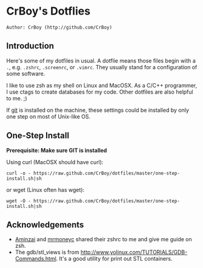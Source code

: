 CrBoy's Dotflies
================
`Author: CrBoy (http://github.com/CrBoy)`

Introduction
------------
Here's some of my dotfiles in usual. A dotflie means those files begin with a `.`, e.g. `.zshrc`, `.screenrc`, or `.vimrc`. They usually stand for a configuration of some software.

I like to use zsh as my shell on Linux and MacOSX. As a C/C++ programmer, I use ctags to create databases for my code. Other dotfiles are also helpful to me. ;)

If [git] is installed on the machine, these settings could be installed by only one step on most of Unix-like OS.

[git]: http://git-scm.com/

One-Step Install
----------------
**Prerequisite: Make sure GIT is installed**

Using curl (MacOSX should have curl):

	curl -o - https://raw.github.com/CrBoy/dotfiles/master/one-step-install.sh|sh

or wget (Linux often has wget):

	wget -O - https://raw.github.com/CrBoy/dotfiles/master/one-step-install.sh|sh

Acknowledgements
----------------
- [Aminzai] and [mrmoneyc] shared their zshrc to me and give me guide on zsh.
- The gdb/stl\_views is from <http://www.yolinux.com/TUTORIALS/GDB-Commands.html>. It's a good utility for print out STL containers.

[Aminzai]: https://github.com/aminzai
[mrmoneyc]: https://github.com/mrmoneyc
